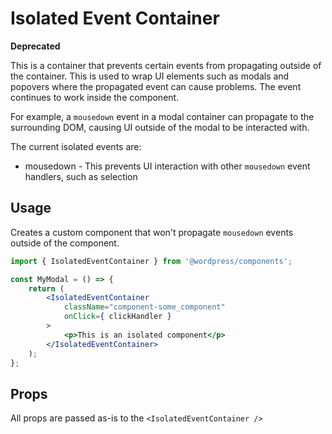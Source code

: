 # Isolated Event Container

**Deprecated**

This is a container that prevents certain events from propagating outside of the container. This is used to wrap
UI elements such as modals and popovers where the propagated event can cause problems. The event continues to work
inside the component.

For example, a `mousedown` event in a modal container can propagate to the surrounding DOM, causing UI outside of the
modal to be interacted with.

The current isolated events are:

-   mousedown - This prevents UI interaction with other `mousedown` event handlers, such as selection

## Usage

Creates a custom component that won't propagate `mousedown` events outside of the component.

```jsx
import { IsolatedEventContainer } from '@wordpress/components';

const MyModal = () => {
	return (
		<IsolatedEventContainer
			className="component-some_component"
			onClick={ clickHandler }
		>
			<p>This is an isolated component</p>
		</IsolatedEventContainer>
	);
};
```

## Props

All props are passed as-is to the `<IsolatedEventContainer />`
